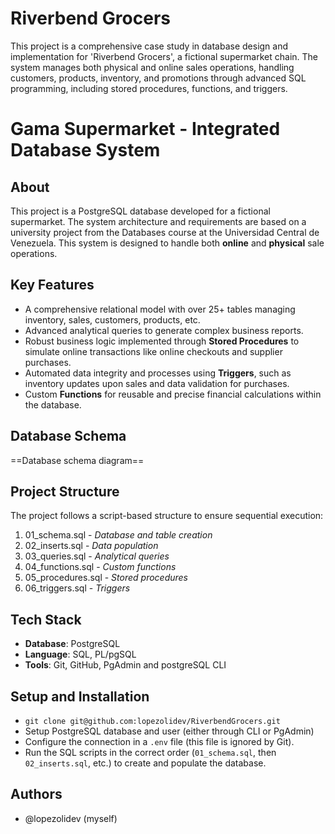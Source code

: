 # Riverbend Grocers
This project is a comprehensive case study in database design and implementation for 'Riverbend Grocers', a fictional supermarket chain. The system manages both physical and online sales operations, handling customers, products, inventory, and promotions through advanced SQL programming, including stored procedures, functions, and triggers.
# Gama Supermarket - Integrated Database System
## About
This project is a PostgreSQL database developed for a fictional supermarket. The system architecture and requirements are based on a university project from the Databases course at the Universidad Central de Venezuela. This system is designed to handle both **online** and **physical** sale operations. 
## Key Features
- A comprehensive relational model with over 25+ tables managing inventory, sales, customers, products, etc.
- Advanced analytical queries to generate complex business reports.
- Robust business logic implemented through **Stored Procedures** to simulate online transactions like online checkouts and supplier purchases.
- Automated data integrity and processes using **Triggers**, such as inventory updates upon sales and data validation for purchases.
- Custom **Functions** for reusable and precise financial calculations within the database.
## Database Schema
==Database schema diagram==
## Project Structure 
The project follows a script-based structure to ensure sequential execution: 
 1. 01_schema.sql - *Database and table creation*
 2. 02_inserts.sql - *Data population*
 3. 03_queries.sql - *Analytical queries*
 4. 04_functions.sql - *Custom functions*
 5. 05_procedures.sql - *Stored procedures*
 6. 06_triggers.sql - *Triggers*
## Tech Stack
- **Database**: PostgreSQL
- **Language**: SQL, PL/pgSQL
- **Tools**: Git, GitHub, PgAdmin and postgreSQL CLI
## Setup and Installation
- `git clone git@github.com:lopezolidev/RiverbendGrocers.git`
- Setup PostgreSQL database and user (either through CLI or PgAdmin)
- Configure the connection in a `.env` file (this file is ignored by Git).
- Run the SQL scripts in the correct order (`01_schema.sql`, then `02_inserts.sql`, etc.) to create and populate the database.
## Authors
- @lopezolidev (myself)
